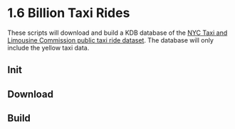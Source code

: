 # 1.6 Billion Taxi Rides

These scripts will download and build a KDB database of the [NYC Taxi and Limousine Commission public taxi ride dataset](https://www1.nyc.gov/site/tlc/about/tlc-trip-record-data.page). The database will only include the yellow taxi data.

## Init

## Download

## Build